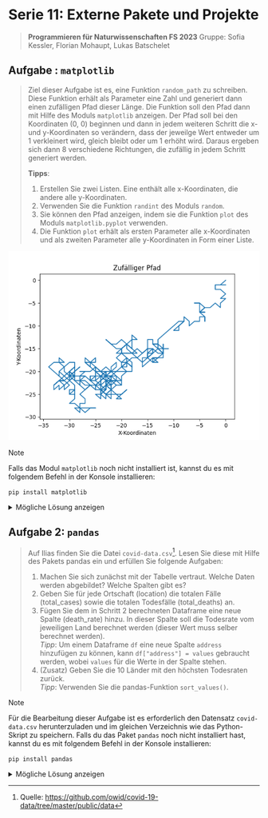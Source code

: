 # Serie 11: Externe Pakete und Projekte

> **Programmieren für Naturwissenschaften FS 2023**
> Gruppe: Sofia Kessler, Florian Mohaupt, Lukas Batschelet

## Aufgabe : `matplotlib`

> Ziel dieser Aufgabe ist es, eine Funktion `random_path` zu schreiben. Diese Funktion erhält als Parameter eine Zahl und generiert dann einen zufälligen Pfad dieser Länge. Die Funktion soll den Pfad dann mit Hilfe des Moduls `matplotlib` anzeigen. Der Pfad soll bei den Koordinaten (0, 0) beginnen und dann in jedem weiteren Schritt die x- und y-Koordinaten so verändern, dass der jeweilge Wert entweder um 1 verkleinert wird, gleich bleibt oder um 1 erhöht wird. Daraus ergeben sich dann 8 verschiedene Richtungen, die zufällig in jedem Schritt generiert werden.
> 
> **Tipps**:
> 1. Erstellen Sie zwei Listen. Eine enthält alle x-Koordinaten, die andere alle y-Koordinaten.
> 2. Verwenden Sie die Funktion `randint` des Moduls `random`.
> 3. Sie können den Pfad anzeigen, indem sie die Funktion `plot` des Moduls `matplotlib.pyplot` verwenden.
> 4. Die Funktion `plot` erhält als ersten Parameter alle x-Koordinaten und als zweiten Parameter alle y-Koordinaten in Form einer Liste.

![Beispielgraph](RESOURCES/Random_Graph.png)

> [!NOTE]
> Falls das Modul `matplotlib` noch nicht installiert ist, kannst du es mit folgendem Befehl in der Konsole installieren:
> ```
> pip install matplotlib
> ```

<details>
    <summary>Mögliche Lösung anzeigen</summary>

```python
import matplotlib.pyplot as plt
import random

def random_path(length):
    x = [0]
    y = [0]
    
    for _ in range(length):
        dx = random.randint(-1, 1)
        dy = random.randint(-1, 1)
        
        new_x = x[-1] + dx
        new_y = y[-1] + dy
        
        x.append(new_x)
        y.append(new_y)
        
    plt.plot(x, y)
    plt.xlabel('X-Koordinaten')
    plt.ylabel('Y-Koordinaten')
    plt.title('Zufälliger Pfad')
    plt.show()

# Beispielaufruf der Funktion mit einer Länge von 100
random_path(500)
```

[Vollständiger Quellcode](S11A1.py)

</details>

## Aufgabe 2: `pandas`

> Auf Ilias finden Sie die Datei `covid-data.csv`[^1]. Lesen Sie diese mit Hilfe des Pakets pandas ein und erfüllen Sie folgende Aufgaben:
> 1. Machen Sie sich zunächst mit der Tabelle vertraut. Welche Daten werden abgebildet? Welche Spalten gibt es?
> 2. Geben Sie für jede Ortschaft (location) die totalen Fälle (total_cases) sowie die totalen Todesfälle (total_deaths) an.
> 3. Fügen Sie dem in Schritt 2 berechneten Dataframe eine neue Spalte (death_rate) hinzu. In dieser Spalte soll die Todesrate vom jeweiligen Land berechnet werden (dieser Wert muss selber berechnet werden).  
> *Tipp*: Um einem Dataframe `df` eine neue Spalte `address` hinzufügen zu können, kann `df["address"] = values` gebraucht werden, wobei `values` für die Werte in der Spalte stehen.
> 4. (Zusatz) Geben Sie die 10 Länder mit den höchsten Todesraten zurück.  
> *Tipp*: Verwenden Sie die pandas-Funktion `sort_values()`.

[^1]: Quelle: https://github.com/owid/covid-19-data/tree/master/public/data

> [!NOTE]
> Für die Bearbeitung dieser Aufgabe ist es erforderlich den Datensatz `covid-data.csv` herunterzuladen und im gleichen Verzeichnis wie das Python-Skript zu speichern.
> Falls du das Paket `pandas` noch nicht installiert hast, kannst du es mit folgendem Befehl in der Konsole installieren:
> ```
> pip install pandas
> ```

<details>
    <summary>Mögliche Lösung anzeigen</summary>

```python
import pandas as pd

# 1. Daten einlesen und Tabelle anzeigen
df = pd.read_csv("covid-data.csv")
print("Erste 5 Zeilen der Tabelle:")
print(df.head())
print("Spalten in der Tabelle:")
print(df.columns)

# 2. Totale Fälle und Todesfälle für jede Ortschaft
grouped_data = df.groupby('location').agg({
    'total_cases': 'last',
    'total_deaths': 'last'
}).reset_index()

print("Totale Fälle und Todesfälle für jede Ortschaft:")
print(grouped_data)

# 3. Todesrate berechnen und als neue Spalte hinzufügen
grouped_data['death_rate'] = (grouped_data['total_deaths'] / grouped_data['total_cases']) * 100

print("Tabelle mit Todesrate:")
print(grouped_data)

# 4. Die 10 Länder mit den höchsten Todesraten
top_death_rates = grouped_data.sort_values(by='death_rate', ascending=False).head(10)
print("Die 10 Länder mit den höchsten Todesraten:")
print(top_death_rates)
```

[Vollständiger Quellcode](S11A2.py)

</details>





